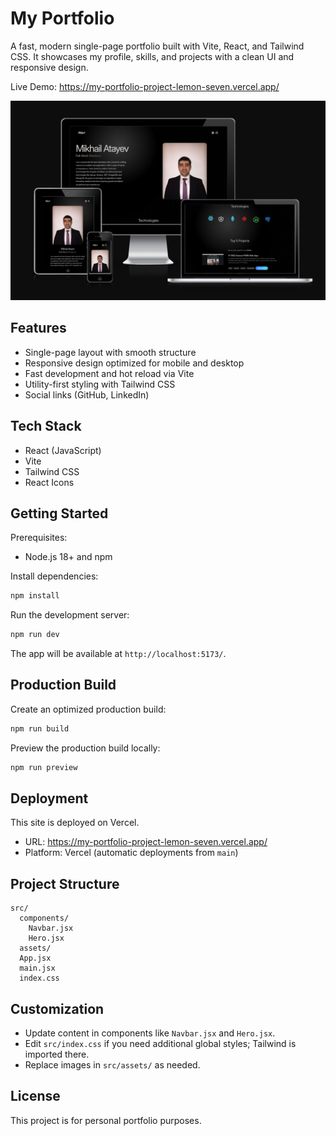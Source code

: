 # My Portfolio

A fast, modern single-page portfolio built with Vite, React, and Tailwind CSS. It showcases my profile, skills, and projects with a clean UI and responsive design.

Live Demo: https://my-portfolio-project-lemon-seven.vercel.app/

![Portfolio Preview](./src/assets/my-portfolio-all-screens.png)

## Features

- Single-page layout with smooth structure
- Responsive design optimized for mobile and desktop
- Fast development and hot reload via Vite
- Utility-first styling with Tailwind CSS
- Social links (GitHub, LinkedIn)

## Tech Stack

- React (JavaScript)
- Vite
- Tailwind CSS
- React Icons

## Getting Started

Prerequisites:
- Node.js 18+ and npm

Install dependencies:

```bash
npm install
```

Run the development server:

```bash
npm run dev
```

The app will be available at `http://localhost:5173/`.

## Production Build

Create an optimized production build:

```bash
npm run build
```

Preview the production build locally:

```bash
npm run preview
```

## Deployment

This site is deployed on Vercel.

- URL: https://my-portfolio-project-lemon-seven.vercel.app/
- Platform: Vercel (automatic deployments from `main`)

## Project Structure

```
src/
  components/
    Navbar.jsx
    Hero.jsx
  assets/
  App.jsx
  main.jsx
  index.css
```

## Customization

- Update content in components like `Navbar.jsx` and `Hero.jsx`.
- Edit `src/index.css` if you need additional global styles; Tailwind is imported there.
- Replace images in `src/assets/` as needed.

## License

This project is for personal portfolio purposes.
